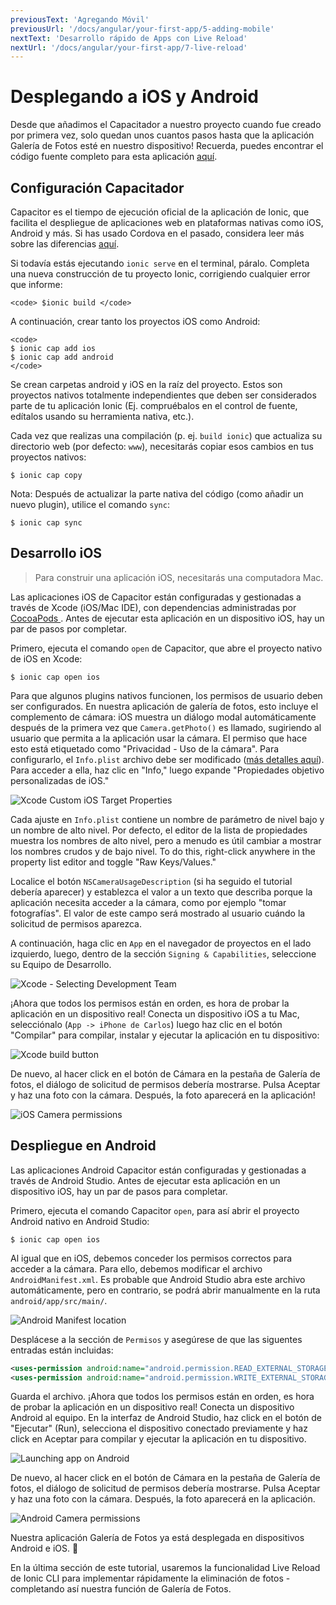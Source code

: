 ```yaml
---
previousText: 'Agregando Móvil'
previousUrl: '/docs/angular/your-first-app/5-adding-mobile'
nextText: 'Desarrollo rápido de Apps con Live Reload'
nextUrl: '/docs/angular/your-first-app/7-live-reload'
---
```


# Desplegando a iOS y Android

Desde que añadimos el Capacitador a nuestro proyecto cuando fue creado por primera vez, solo quedan unos cuantos pasos hasta que la aplicación Galería de Fotos esté en nuestro dispositivo! Recuerda, puedes encontrar el código fuente completo para esta aplicación [aquí](https://github.com/ionic-team/photo-gallery-capacitor-ng).

## Configuración Capacitador

Capacitor es el tiempo de ejecución oficial de la aplicación de Ionic, que facilita el despliegue de aplicaciones web en plataformas nativas como iOS, Android y más. Si has usado Cordova en el pasado, considera leer más sobre las diferencias [aquí](https://capacitor.ionicframework.com/docs/cordova#differences-between-capacitor-and-cordova).

Si todavía estás ejecutando `ionic serve` en el terminal, páralo. Completa una nueva construcción de tu proyecto Ionic, corrigiendo cualquier error que informe:

```shell
<code> $ionic build </code>
```

</code>

A continuación, crear tanto los proyectos iOS como Android:

```shell
<code>
$ ionic cap add ios
$ ionic cap add android
</code>
```

</code>

Se crean carpetas android y iOS en la raíz del proyecto. Estos son proyectos nativos totalmente independientes que deben ser considerados parte de tu aplicación Ionic (Ej. compruébalos en el control de fuente, edítalos usando su herramienta nativa, etc.).

Cada vez que realizas una compilación (p. ej. `build ionic`) que actualiza su directorio web (por defecto: `www`), necesitarás copiar esos cambios en tus proyectos nativos:

```shell
$ ionic cap copy
```

Nota: Después de actualizar la parte nativa del código (como añadir un nuevo plugin), utilice el comando `sync`:

```shell
$ ionic cap sync
```

## Desarrollo iOS

> Para construir una aplicación iOS, necesitarás una computadora Mac.

Las aplicaciones iOS de Capacitor están configuradas y gestionadas a través de Xcode (iOS/Mac IDE), con dependencias administradas por [CocoaPods ](https://cocoapods.org/). Antes de ejecutar esta aplicación en un dispositivo iOS, hay un par de pasos por completar.

Primero, ejecuta el comando `open` de Capacitor, que abre el proyecto nativo de iOS en Xcode:

```shell
$ ionic cap open ios
```

Para que algunos plugins nativos funcionen, los permisos de usuario deben ser configurados. En nuestra aplicación de galería de fotos, esto incluye el complemento de cámara: iOS muestra un diálogo modal automáticamente después de la primera vez que `Camera.getPhoto()` es llamado, sugiriendo al usuario que permita a la aplicación usar la cámara. El permiso que hace esto está etiquetado como "Privacidad - Uso de la cámara". Para configurarlo, el `Info.plist` archivo debe ser modificado ([más detalles aquí](https://capacitor.ionicframework.com/docs/ios/configuration)). Para acceder a ella, haz clic en "Info," luego expande "Propiedades objetivo personalizadas de iOS."

![Xcode Custom iOS Target Properties](/docs/assets/img/guides/first-app-cap-ng/xcode-info-plist.png)


Cada ajuste en `Info.plist` contiene un nombre de parámetro de nivel bajo y un nombre de alto nivel. Por defecto, el editor de la lista de propiedades muestra los nombres de alto nivel, pero a menudo es útil cambiar a mostrar los nombres crudos y de bajo nivel. To do this, right-click anywhere in the property list editor and toggle "Raw Keys/Values."

Localice el botón `NSCameraUsageDescription` (si ha seguido el tutorial debería aparecer) y establezca el valor a un texto que describa porque la aplicación necesita acceder a la cámara, como por ejemplo "tomar fotografías". El valor de este campo será mostrado al usuario cuándo la solicitud de permisos aparezca.

A continuación, haga clic en `App` en el navegador de proyectos en el lado izquierdo, luego, dentro de la sección `Signing & Capabilities`, seleccione su Equipo de Desarrollo.

![Xcode - Selecting Development Team](/docs/assets/img/guides/first-app-cap-ng/xcode-signing.png)

¡Ahora que todos los permisos están en orden, es hora de probar la aplicación en un dispositivo real! Conecta un dispositivo iOS a tu Mac, selecciónalo (`App -> iPhone de Carlos`) luego haz clic en el botón "Compilar" para compilar, instalar y ejecutar la aplicación en tu dispositivo:

![Xcode build button](/docs/assets/img/guides/first-app-cap-ng/xcode-build-button.png)

De nuevo, al hacer click en el botón de Cámara en la pestaña de Galería de fotos, el diálogo de solicitud de permisos debería mostrarse. Pulsa Aceptar y haz una foto con la cámara. Después, la foto aparecerá en la aplicación!

![iOS Camera permissions](/docs/assets/img/guides/first-app-cap-ng/ios-permissions-photo.png)

## Despliegue en Android

Las aplicaciones Android Capacitor están configuradas y gestionadas a través de Android Studio. Antes de ejecutar esta aplicación en un dispositivo iOS, hay un par de pasos para completar.

Primero, ejecuta el comando Capacitor `open`, para así abrir el proyecto Android nativo en Android Studio:

```shell
$ ionic cap open ios
```

Al igual que en iOS, debemos conceder los permisos correctos para acceder a la cámara. Para ello, debemos modificar el archivo `AndroidManifest.xml`. Es probable que Android Studio abra este archivo automáticamente, pero en contrario, se podrá abrir manualmente en la ruta `android/app/src/main/`.

![Android Manifest location](/docs/assets/img/guides/first-app-cap-ng/android-manifest.png)

Desplácese a la sección de `Permisos` y asegúrese de que las siguentes entradas están incluidas:

```xml
<uses-permission android:name="android.permission.READ_EXTERNAL_STORAGE"/>
<uses-permission android:name="android.permission.WRITE_EXTERNAL_STORAGE" />
```

Guarda el archivo. ¡Ahora que todos los permisos están en orden, es hora de probar la aplicación en un dispositivo real! Conecta un dispositivo Android al equipo. En la interfaz de Android Studio, haz click en el botón de "Ejecutar" (Run), selecciona el dispositivo conectado previamente y haz click en Aceptar para compilar y ejecutar la aplicación en tu dispositivo.

![Launching app on Android](/docs/assets/img/guides/first-app-cap-ng/android-device.png)

De nuevo, al hacer click en el botón de Cámara en la pestaña de Galería de fotos, el diálogo de solicitud de permisos debería mostrarse. Pulsa Aceptar y haz una foto con la cámara. Después, la foto aparecerá en la aplicación.

![Android Camera permissions](/docs/assets/img/guides/first-app-cap-ng/android-permissions-photo.png)

Nuestra aplicación Galería de Fotos ya está desplegada en dispositivos Android e iOS. 🎉

En la última sección de este tutorial, usaremos la funcionalidad Live Reload de Ionic CLI para implementar rápidamente la eliminación de fotos - completando así nuestra función de Galería de Fotos.